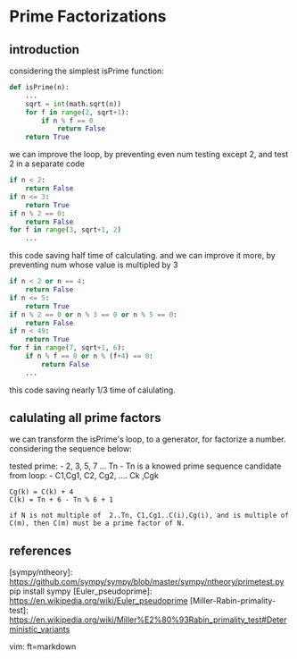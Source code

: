 # Prime Factorizations

## introduction

considering the simplest isPrime function:

```python
def isPrime(n):
    ...
    sqrt = int(math.sqrt(n))
    for f in range(2, sqrt+1):
        if n % f == 0
            return False
    return True
```



we can improve the loop, by preventing even num testing  except 2, and test 2 in a separate code

```python
if n < 2:
    return False
if n <= 3:
    return True
if n % 2 == 0:
    return False
for f in range(3, sqrt+1, 2)
    ...
```

this code saving half time of calculating. and we can improve it more, by preventing  num whose value is multipled by 3 

```python
if n < 2 or n == 4:
    return False
if n <= 5:
    return True
if n % 2 == 0 or n % 3 == 0 or n % 5 == 0:
    return False
if n < 49:
    return True
for f in range(7, sqrt+1, 6): 
    if n % f == 0 or n % (f+4) == 0:
        return False
    ...
```

this code saving nearly 1/3 time of calulating.

## calulating all prime factors 

we can transform the isPrime's loop, to a generator, for factorize a number.  considering the sequence below:

tested prime: 
    - 2, 3, 5, 7 ... Tn
    - Tn is a knowed prime sequence
candidate from loop:
    - C1,Cg1,  C2, Cg2, .... Ck ,Cgk

    Cg(k) = C(k) + 4
    C(k) = Tn + 6 - Tn % 6 + 1 

    if N is not multiple of  2..Tn, C1,Cg1..C(i),Cg(i), and is multiple of C(m), then C(m) must be a prime factor of N.


## references

[sympy/ntheory]: https://github.com/sympy/sympy/blob/master/sympy/ntheory/primetest.py  pip install sympy
[Euler_pseudoprime]: https://en.wikipedia.org/wiki/Euler_pseudoprime
[Miller-Rabin-primality-test]: https://en.wikipedia.org/wiki/Miller%E2%80%93Rabin_primality_test#Deterministic_variants

vim: ft=markdown
